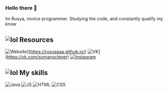 ### Hello there 👋
Im Rusya, novice programmer. Studying the code, and constantly qualify my know



## ![lol](https://img.icons8.com/nolan/30/information.png) Resources
  ![Website](https://img.icons8.com/ultraviolet/40/000000/planet.png)](https://rusyaaaa.github.io/)
  ![VK](https://img.icons8.com/ios/50/000000/vk-com.png)](https://vk.com/somanyclever)
  [![Instagram](https://img.icons8.com/nolan/64/instagram-new.png)](https://www.instagram.com/somanyclever/)



## ![lol](https://img.icons8.com/ios/50/000000/communication-skill.png) My skills
![Java](https://img.icons8.com/ios/50/000000/java-coffee-cup-logo--v1.png)
![JS](https://img.icons8.com/ios/50/000000/js.png)
![HTML](https://img.icons8.com/ios/50/000000/html.png)
![CSS](https://img.icons8.com/ios/50/000000/css.png)
